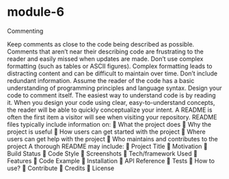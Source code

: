 # module-6

Commenting

Keep comments as close to the code being described as possible. Comments that aren’t near their describing code are frustrating to the reader and easily missed when updates are made. Don’t use complex formatting (such as tables or ASCII figures). Complex formatting leads to distracting content and can be difficult to maintain over time. Don’t include redundant information. Assume the reader of the code has a basic understanding of programming principles and language syntax. Design your code to comment itself. The easiest way to understand code is by reading it. When you design your code using clear, easy-to-understand concepts, the reader will be able to quickly conceptualize your intent. A README is often the first item a visitor will see when visiting your repository. README files typically include information on:  What the project does  Why the project is useful  How users can get started with the project  Where users can get help with the project  Who maintains and contributes to the project A thorough README may include:  Project Title  Motivation  Build Status  Code Style  Screenshots  Tech/framework Used  Features  Code Example  Installation  API Reference  Tests  How to use?  Contribute  Credits  License
